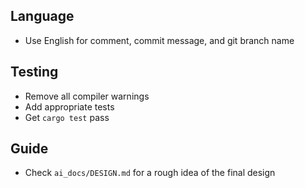 ## Language

- Use English for comment, commit message, and git branch name

## Testing

- Remove all compiler warnings
- Add appropriate tests
- Get `cargo test` pass

## Guide

- Check `ai_docs/DESIGN.md` for a rough idea of the final design

